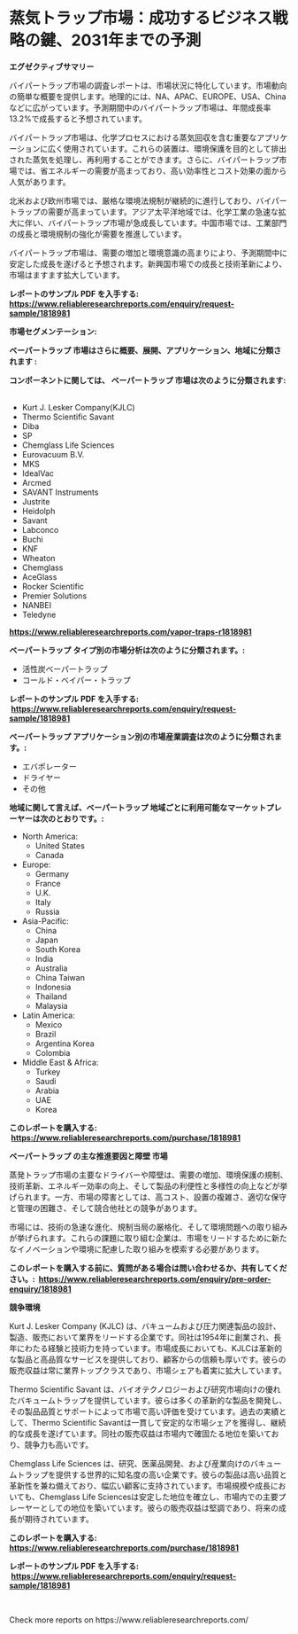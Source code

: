<p><h1>蒸気トラップ市場：成功するビジネス戦略の鍵、2031年までの予測</h1></p><p><strong>エグゼクティブサマリー</strong></p>
<p><p>バイパートラップ市場の調査レポートは、市場状況に特化しています。市場動向の簡単な概要を提供します。地理的には、NA、APAC、EUROPE、USA、Chinaなどに広がっています。予測期間中のバイパートラップ市場は、年間成長率13.2%で成長すると予想されています。</p><p>バイパートラップ市場は、化学プロセスにおける蒸気回収を含む重要なアプリケーションに広く使用されています。これらの装置は、環境保護を目的として排出された蒸気を処理し、再利用することができます。さらに、バイパートラップ市場では、省エネルギーの需要が高まっており、高い効率性とコスト効果の面から人気があります。</p><p>北米および欧州市場では、厳格な環境法規制が継続的に進行しており、バイパートラップの需要が高まっています。アジア太平洋地域では、化学工業の急速な拡大に伴い、バイパートラップ市場が急成長しています。中国市場では、工業部門の成長と環境規制の強化が需要を推進しています。</p><p>バイパートラップ市場は、需要の増加と環境意識の高まりにより、予測期間中に安定した成長を遂げると予想されます。新興国市場での成長と技術革新により、市場はますます拡大しています。　</p></p>
<p><strong>レポートのサンプル PDF を入手する: <a href="https://www.reliableresearchreports.com/enquiry/request-sample/1818981">https://www.reliableresearchreports.com/enquiry/request-sample/1818981</a></strong></p>
<p><strong>市場セグメンテーション:</strong></p>
<p><strong> ベーパートラップ 市場はさらに概要、展開、アプリケーション、地域に分類されます :</strong></p>
<p><strong>コンポーネントに関しては、 ベーパートラップ 市場は次のように分類されます: &nbsp;</strong></p>
<p><ul><li>Kurt J. Lesker Company(KJLC)</li><li>Thermo Scientific Savant</li><li>Diba</li><li>SP</li><li>Chemglass Life Sciences</li><li>Eurovacuum B.V.</li><li>MKS</li><li>IdealVac</li><li>Arcmed</li><li>SAVANT Instruments</li><li>Justrite</li><li>Heidolph</li><li>Savant</li><li>Labconco</li><li>Buchi</li><li>KNF</li><li>Wheaton</li><li>Chemglass</li><li>AceGlass</li><li>Rocker Scientific</li><li>Premier Solutions</li><li>NANBEI</li><li>Teledyne</li></ul></p>
<p><strong><a href="https://www.reliableresearchreports.com/vapor-traps-r1818981">https://www.reliableresearchreports.com/vapor-traps-r1818981</a></strong></p>
<p><strong> ベーパートラップ タイプ別の市場分析は次のように分類されます。:</strong></p>
<p><ul><li>活性炭ベーパートラップ</li><li>コールド・ベイパー・トラップ</li></ul></p>
<p><strong>レポートのサンプル PDF を入手する: &nbsp;<a href="https://www.reliableresearchreports.com/enquiry/request-sample/1818981">https://www.reliableresearchreports.com/enquiry/request-sample/1818981</a></strong></p>
<p><strong> ベーパートラップ アプリケーション別の市場産業調査は次のように分類されます。:</strong></p>
<p><ul><li>エバポレーター</li><li>ドライヤー</li><li>その他</li></ul></p>
<p><strong>地域に関して言えば、ベーパートラップ 地域ごとに利用可能なマーケットプレーヤーは次のとおりです。:</strong></p>
<p><ul>
    <li>
        North America:
        <ul>
            <li>United States</li>
            <li>Canada</li>
        </ul>
    </li>
    <li>
        Europe:
        <ul>
            <li>Germany</li>
            <li>France</li>
            <li>U.K.</li>
            <li>Italy</li>
            <li>Russia</li>
        </ul>
    </li>
    <li>
        Asia-Pacific:
        <ul>
            <li>China</li>
            <li>Japan</li>
            <li>South Korea</li>
            <li>India</li>
            <li>Australia</li>
            <li>China Taiwan</li>
            <li>Indonesia</li>
            <li>Thailand</li>
            <li>Malaysia</li>
        </ul>
    </li>
    <li>
        Latin America:
        <ul>
            <li>Mexico</li>
            <li>Brazil</li>
            <li>Argentina Korea</li>
            <li>Colombia</li>
        </ul>
    </li>
    <li>
        Middle East & Africa:
        <ul>
            <li>Turkey</li>
            <li>Saudi</li>
            <li>Arabia</li>
            <li>UAE</li>
            <li>Korea</li>
        </ul>
    </li>
    </ul></p>
<p><strong>このレポートを購入する: &nbsp;<a href="https://www.reliableresearchreports.com/purchase/1818981">https://www.reliableresearchreports.com/purchase/1818981</a></strong></p>
<p><strong>ベーパートラップ の主な推進要因と障壁 市場</strong></p>
<p><p>蒸発トラップ市場の主要なドライバーや障壁は、需要の増加、環境保護の規制、技術革新、エネルギー効率の向上、そして製品の利便性と多様性の向上などが挙げられます。一方、市場の障害としては、高コスト、設置の複雑さ、適切な保守と管理の困難さ、そして競合他社との競争があります。</p><p>市場には、技術の急速な進化、規制当局の厳格化、そして環境問題への取り組みが挙げられます。これらの課題に取り組む企業は、市場をリードするために新たなイノベーションや環境に配慮した取り組みを模索する必要があります。</p></p>
<p><strong>このレポートを購入する前に、質問がある場合は問い合わせるか、共有してください。:&nbsp; <a href="https://www.reliableresearchreports.com/enquiry/pre-order-enquiry/1818981">https://www.reliableresearchreports.com/enquiry/pre-order-enquiry/1818981</a></strong></p>
<p><strong>競争環境</strong></p>
<p><p>Kurt J. Lesker Company (KJLC) は、バキュームおよび圧力関連製品の設計、製造、販売において業界をリードする企業です。同社は1954年に創業され、長年にわたる経験と技術力を持っています。市場成長においても、KJLCは革新的な製品と高品質なサービスを提供しており、顧客からの信頼も厚いです。彼らの販売収益は常に業界トップクラスであり、市場シェアも着実に拡大しています。</p><p>Thermo Scientific Savant は、バイオテクノロジーおよび研究市場向けの優れたバキュームトラップを提供しています。彼らは多くの革新的な製品を開発し、その製品品質とサポートによって市場で高い評価を受けています。過去の実績として、Thermo Scientific Savantは一貫して安定的な市場シェアを獲得し、継続的な成長を遂げています。同社の販売収益は市場内で確固たる地位を築いており、競争力も高いです。</p><p>Chemglass Life Sciences は、研究、医薬品開発、および産業向けのバキュームトラップを提供する世界的に知名度の高い企業です。彼らの製品は高い品質と革新性を兼ね備えており、幅広い顧客に支持されています。市場規模や成長においても、Chemglass Life Sciencesは安定した地位を確立し、市場内での主要プレーヤーとしての地位を築いています。彼らの販売収益は堅調であり、将来の成長が期待されています。</p></p>
<p><strong>このレポートを購入する: &nbsp; <a href="https://www.reliableresearchreports.com/purchase/1818981">https://www.reliableresearchreports.com/purchase/1818981</a></strong></p>
<p><strong>レポートのサンプル PDF を入手する: &nbsp;<a href="https://www.reliableresearchreports.com/enquiry/request-sample/1818981">https://www.reliableresearchreports.com/enquiry/request-sample/1818981</a></strong><strong></strong></p>
<p>&nbsp;</p>
<p>Check more reports on https://www.reliableresearchreports.com/</p>